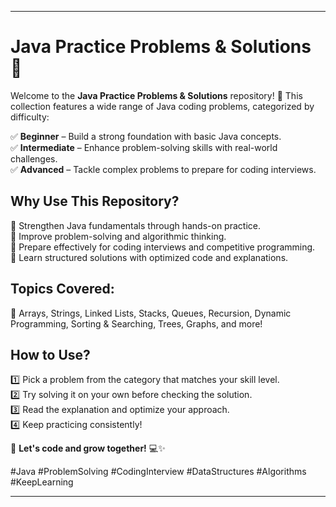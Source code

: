 
---

# **Java Practice Problems & Solutions** 🚀  

Welcome to the **Java Practice Problems & Solutions** repository! 🎯 This collection features a wide range of Java coding problems, categorized by difficulty:  

✅ **Beginner** – Build a strong foundation with basic Java concepts.  
✅ **Intermediate** – Enhance problem-solving skills with real-world challenges.  
✅ **Advanced** – Tackle complex problems to prepare for coding interviews.  

## **Why Use This Repository?**  

🔹 Strengthen Java fundamentals through hands-on practice.  
🔹 Improve problem-solving and algorithmic thinking.  
🔹 Prepare effectively for coding interviews and competitive programming.  
🔹 Learn structured solutions with optimized code and explanations.  

## **Topics Covered:**  
📌 Arrays, Strings, Linked Lists, Stacks, Queues, Recursion, Dynamic Programming, Sorting & Searching, Trees, Graphs, and more!  

## **How to Use?**  
1️⃣ Pick a problem from the category that matches your skill level.  
2️⃣ Try solving it on your own before checking the solution.  
3️⃣ Read the explanation and optimize your approach.  
4️⃣ Keep practicing consistently!  

🚀 **Let's code and grow together!** 💻✨  

#Java #ProblemSolving #CodingInterview #DataStructures #Algorithms #KeepLearning  

---

